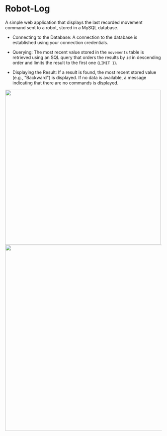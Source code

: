 # Robot-Log
A simple web application that displays the last recorded movement command sent to a robot, stored in a MySQL database.

- Connecting to the Database: A connection to the database is established using your connection credentials.
  
- Querying: The most recent value stored in the `movements` table is retrieved using an SQL query that orders the results by `id` in descending order and limits the result to the first one (`LIMIT 1`).
  
- Displaying the Result: If a result is found, the most recent stored value (e.g., "Backward") is displayed. If no data is available, a message indicating that there are no commands is displayed.

<div>
 <img src="https://github.com/user-attachments/assets/9d892f93-427b-42fb-ba2b-287ad1f97cb5" width=500">
 <img src="https://github.com/user-attachments/assets/f576119e-4d37-4f61-b2a6-2fcb54ceec79" width=600">
</div>

